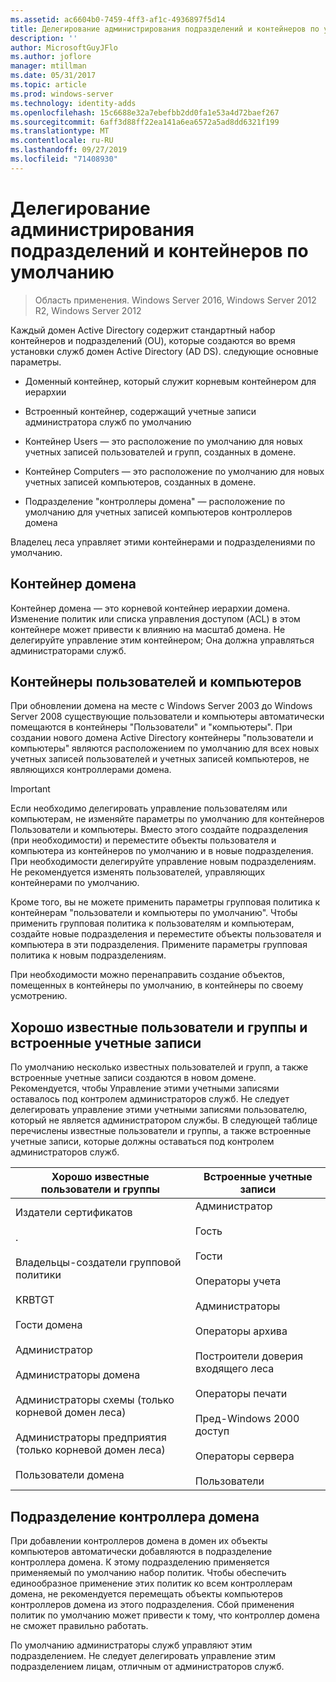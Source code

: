 ```yaml
---
ms.assetid: ac6604b0-7459-4ff3-af1c-4936897f5d14
title: Делегирование администрирования подразделений и контейнеров по умолчанию
description: ''
author: MicrosoftGuyJFlo
ms.author: joflore
manager: mtillman
ms.date: 05/31/2017
ms.topic: article
ms.prod: windows-server
ms.technology: identity-adds
ms.openlocfilehash: 15c6688e32a7ebefbb2dd0fa1e53a4d72baef267
ms.sourcegitcommit: 6aff3d88ff22ea141a6ea6572a5ad8dd6321f199
ms.translationtype: MT
ms.contentlocale: ru-RU
ms.lasthandoff: 09/27/2019
ms.locfileid: "71408930"
---
```

# <a name="delegating-administration-of-default-containers-and-ous"></a>Делегирование администрирования подразделений и контейнеров по умолчанию

>Область применения. Windows Server 2016, Windows Server 2012 R2, Windows Server 2012

Каждый домен Active Directory содержит стандартный набор контейнеров и подразделений (OU), которые создаются во время установки служб домен Active Directory (AD DS). следующие основные параметры.  
  
-   Доменный контейнер, который служит корневым контейнером для иерархии  
  
-   Встроенный контейнер, содержащий учетные записи администратора служб по умолчанию  
  
-   Контейнер Users — это расположение по умолчанию для новых учетных записей пользователей и групп, созданных в домене.  
  
-   Контейнер Computers — это расположение по умолчанию для новых учетных записей компьютеров, созданных в домене.  
  
-   Подразделение "контроллеры домена" — расположение по умолчанию для учетных записей компьютеров контроллеров домена  
  
Владелец леса управляет этими контейнерами и подразделениями по умолчанию.  
  
## <a name="domain-container"></a>Контейнер домена  
Контейнер домена — это корневой контейнер иерархии домена. Изменение политик или списка управления доступом (ACL) в этом контейнере может привести к влиянию на масштаб домена. Не делегируйте управление этим контейнером; Она должна управляться администраторами служб.  
  
## <a name="users-and-computers-containers"></a>Контейнеры пользователей и компьютеров  
При обновлении домена на месте с Windows Server 2003 до Windows Server 2008 существующие пользователи и компьютеры автоматически помещаются в контейнеры "Пользователи" и "компьютеры". При создании нового домена Active Directory контейнеры "пользователи и компьютеры" являются расположением по умолчанию для всех новых учетных записей пользователей и учетных записей компьютеров, не являющихся контроллерами домена.  
  
> [!IMPORTANT]  
> Если необходимо делегировать управление пользователям или компьютерам, не изменяйте параметры по умолчанию для контейнеров Пользователи и компьютеры. Вместо этого создайте подразделения (при необходимости) и переместите объекты пользователя и компьютера из контейнеров по умолчанию и в новые подразделения. При необходимости делегируйте управление новым подразделениям. Не рекомендуется изменять пользователей, управляющих контейнерами по умолчанию.  
  
Кроме того, вы не можете применить параметры групповая политика к контейнерам "пользователи и компьютеры по умолчанию". Чтобы применить групповая политика к пользователям и компьютерам, создайте новые подразделения и переместите объекты пользователя и компьютера в эти подразделения. Примените параметры групповая политика к новым подразделениям.  
  
При необходимости можно перенаправить создание объектов, помещенных в контейнеры по умолчанию, в контейнеры по своему усмотрению.  
  
## <a name="well-known-users-and-groups-and-built-in-accounts"></a>Хорошо известные пользователи и группы и встроенные учетные записи  
По умолчанию несколько известных пользователей и групп, а также встроенные учетные записи создаются в новом домене. Рекомендуется, чтобы Управление этими учетными записями оставалось под контролем администраторов служб. Не следует делегировать управление этими учетными записями пользователю, который не является администратором службы. В следующей таблице перечислены известные пользователи и группы, а также встроенные учетные записи, которые должны оставаться под контролем администраторов служб.  
  
|Хорошо известные пользователи и группы|Встроенные учетные записи|  
|--------------------------------|----------------------|  
|Издатели сертификатов<br /><br />.<br /><br />Владельцы-создатели групповой политики<br /><br />KRBTGT<br /><br />Гости домена<br /><br />Администратор<br /><br />Администраторы домена<br /><br />Администраторы схемы (только корневой домен леса)<br /><br />Администраторы предприятия (только корневой домен леса)<br /><br />Пользователи домена|Администратор<br /><br />Гость<br /><br />Гости<br /><br />Операторы учета<br /><br />Администраторы<br /><br />Операторы архива<br /><br />Построители доверия входящего леса<br /><br />Операторы печати<br /><br />Пред-Windows 2000 доступ<br /><br />Операторы сервера<br /><br />Пользователи|  
  
## <a name="domain-controller-ou"></a>Подразделение контроллера домена  
При добавлении контроллеров домена в домен их объекты компьютеров автоматически добавляются в подразделение контроллера домена. К этому подразделению применяется применяемый по умолчанию набор политик. Чтобы обеспечить единообразное применение этих политик ко всем контроллерам домена, не рекомендуется перемещать объекты компьютеров контроллеров домена из этого подразделения. Сбой применения политик по умолчанию может привести к тому, что контроллер домена не сможет правильно работать.  
  
По умолчанию администраторы служб управляют этим подразделением. Не следует делегировать управление этим подразделением лицам, отличным от администраторов служб.  
  


